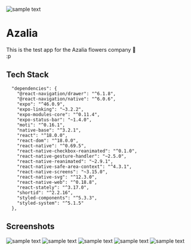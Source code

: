 ![sample text](src/assets/azalia.png)

# Azalia

This is the test app for the Azalia flowers company 🌹  
:p

## Tech Stack

```
  "dependencies": {
    "@react-navigation/drawer": "^6.1.8",
    "@react-navigation/native": "^6.0.6",
    "expo": "^46.0.9",
    "expo-linking": "~3.2.2",
    "expo-modules-core": "^0.11.4",
    "expo-status-bar": "~1.4.0",
    "moti": "^0.16.1",
    "native-base": "^3.2.1",
    "react": "^18.0.0",
    "react-dom": "^18.0.0",
    "react-native": "^0.69.5",
    "react-native-checkbox-reanimated": "^0.1.0",
    "react-native-gesture-handler": "~2.5.0",
    "react-native-reanimated": "~2.9.1",
    "react-native-safe-area-context": "^4.3.1",
    "react-native-screens": "~3.15.0",
    "react-native-svg": "^12.3.0",
    "react-native-web": "^0.18.8",
    "react-stately": "^3.17.0",
    "shortid": "^2.2.16",
    "styled-components": "^5.3.3",
    "styled-system": "^5.1.5"
  },
```

## Screenshots

![sample text](/assets/screenshot1.png)
![sample text](/assets/screenshot2.png)
![sample text](/assets/screenshot3.png)
![sample text](/assets/screenshot4.png)
![sample text](/assets/screenshot5.png)
